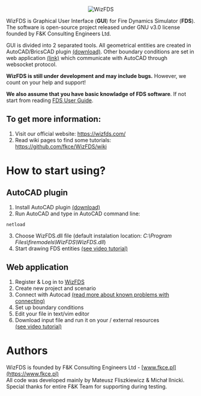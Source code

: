 <p align="center"><img alt="WizFDS" src="https://wizfds.com/welcome/assets/wizfds.svg"></p>

WizFDS is Graphical User Interface (**GUI**) for Fire Dynamics Simulator (**FDS**).  
The software is open-source project released under GNU v3.0 license founded by F&K Consulting Engineers Ltd.  

GUI is divided into 2 separated tools. All geometrical entities are created in AutoCAD/BricsCAD plugin [(download)](https://github.com/fkce/WizFDS/releases/download/0.4.1/WizFDS_0.3.1.msi). Other boundary conditions are set in web application [(link)](https://wizfds.com/login) which communicate with AutoCAD through websocket protocol.

**WizFDS is still under development and may include bugs.** However, we count on your help and support!

**We also assume that you have basic knowladge of FDS software**. If not start from reading [FDS User Guide](https://github.com/firemodels/fds/releases/download/FDS6.7.0/FDS_User_Guide.pdf).

## To get more information: 
1. Visit our official website: https://wizfds.com/
2. Read wiki pages to find some tutorials: https://github.com/fkce/WizFDS/wiki

# How to start using?
## AutoCAD plugin
1. Install AutoCAD plugin [(download)](https://github.com/fkce/WizFDS/releases/download/0.4.1/WizFDS_0.3.1.msi)
2. Run AutoCAD and type in AutoCAD command line:
```
netload
```
3. Choose WizFDS.dll file (default instalation location: _C:\Program Files\firemodels\WizFDS\WizFDS.dll_)
4. Start drawing FDS entities
[(see video tutorial)](https://github.com/fkce/WizFDS/wiki/How-to-start-using%3F#autocad-plugin)

## Web application
1. Register & Log in to [WizFDS](https://wizfds.com/login)
2. Create new project and scenario
3. Connect with Autocad [(read more about known problems with connecting)](https://github.com/fkce/WizFDS/wiki/Known-problems#insecure-websocket-connection)
4. Set up boundary conditions
5. Edit your file in text/vim editor
6. Download input file and run it on your / external resources  
[(see video tutorial)](https://github.com/fkce/WizFDS/wiki/How-to-start-using%3F#web-application)

# Authors
WizFDS is founded by F&K Consulting Engineers Ltd - [www.fkce.pl](https://www.fkce.pl)  
All code was developed mainly by Mateusz Fliszkiewicz & Michał Ilnicki.
Special thanks for entire F&K Team for supporting during testing.
